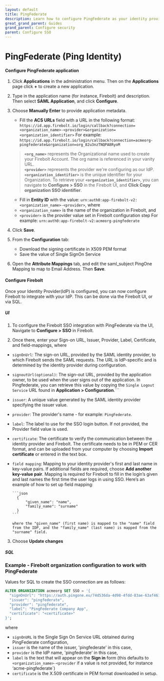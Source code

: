 ```yaml
---
layout: default
title: PingFederate
description: Learn how to configure PingFederate as your identity provider to work with SSO authentication for Firebolt. 
great_grand_parent: Guides
grand_parent: Configure security
parent: Configure SSO
---
```


# PingFederate (Ping Identity)

#### Configure PingFederate application

1. Click **Applications** in the administration menu. Then on the **Applications** page click **+** to create a new application. 
2. Type in the application name (for instance, Firebolt) and description. Then select **SAML Application**, and click **Configure**.
3. Choose **Manually Enter** to provide application metadata. 
    - Fill the **ACS URLs** field with a URL in the following format: 
    `https://id.app.firebolt.io/login/callback?connection=<organization_name>-<provider>&organization=<organization_identifier>`
    For example: `https://id.app.firebolt.io/login/callback?connection=acmeorg-pingfederate&organization=org_82u3nzTNQPA8RyoM`
    > **`<org_name>`** represents the Organizational name used to create your Firebolt Account. The org name is referenced in your vanity URL.  
    > **`<provider>`** represents the provider we're configuring as our IdP.
    > **`<organization_identifier>`** is the unique identifier for your Organization. To retrieve your **`<organization_identifier>`**, you can navigate to **Configure > SSO** in the Firebolt UI, and **Click Copy organization SSO identifier**. 



    - Fill in **Entity ID** with the value: `urn:auth0:app-firebolt-v2:<organization_name>-<provider>`, 
    where
    - ```<organization_name>``` is the name of the organization in Firebolt, and 
    - ```<provider>``` is the provider value set in Firebolt configuration step
    For example: 
    `urn:auth0:app-firebolt-v2:acmeorg-pingfederate`

4. Click **Save**.
5. From the **Configuration** tab:
    - Download the signing certificate in X509 PEM format
    - Save the value of Single SignOn Service
6. Open the **Attribute Mappings** tab, and edit the saml_subject PingOne Mapping to map to Email Address. Then **Save**.

#### Configure Firebolt 
Once your Identity Provider(IdP) is configured, you can now configure Firebolt to integrate with your IdP. This can be done via the Firebolt UI, or via SQL.

##### UI
1. To configure the Firebolt SSO integration with PingFederate via the UI, Navigate to **Configure > SSO** in Firebolt. 

2. Once there, enter your Sign-on URL, Issuer, Provider, Label, Certificate, and field-mappings, where 

- ```signOnUrl```: The sign-on URL, provided by the SAML identity provider, to which Firebolt sends the SAML requests. The URL is IdP-specific and is determined by the identity provider during configuration.
- ```signoutUrl(optional)```: The sign-out URL, provided by the application owner, to be used when the user signs out of the application. In Pingfederate, you can retrieve this value by copying the `Single Logout Service` URL found in **Application > Configuration**.```
- ```issuer```: A unique value generated by the SAML identity provider specifying the issuer value.
- ```provider```: The provider's name - for example: ```PingFederate```. 
- ```label```: The label to use for the SSO login button. If not provided, the Provider field value is used. 
- ```certificate```: The certificate to verify the communication between the identity provider and Firebolt. The certificate needs to be in PEM or CER format, and can be uploaded from your computer by choosing **Import certificate** or entered in the text box.
- ```field mapping```: Mapping to your identity provider's first and last name in key-value pairs. If additional fields are required, choose **Add another key-value pair**. Mapping is required for Firebolt to fill in the login’s given and last names the first time the user logs in using SSO. 
      Here’s an example of how to set up field mapping:

      ```json  
        {
            "given_name": "name",
            "family_name": "surname"
        }
      ```

      where the "given_name" (first name) is mapped to the "name" field from the IDP, and the "family_name" (last name) is mapped from the "surname" field.
3. Choose **Update changes**

##### SQL

### Example - Firebolt organization configuration to work with PingFederate
Values for SQL to create the SSO connection are as follows:
```sql
ALTER ORGANIZATION acmeorg SET SSO = '{
  "signOnUrl": "https://auth.pingone.eu/74d536da-4d98-4fdd-83ae-63af461eb826/saml20/idp/sso",
  "issuer": "pingfederate",
  "provider": "pingfederate",
  "label": "PingFederate Company App",
  "certificate": "<certificate>"
}';
```

where
- ```signOnURL``` is the Single Sign On Service URL obtained during PingFederate configuration,
- ```issuer``` is the name of the issuer, 'pingfederate' in this case,
- ```provider``` is the IdP name, 'pingfederate' in this case,
- ```label``` is the text that will appear on the **Sign in** form (this defaults to `<organization_name>-<provider` if a value is not provided, for instance ‘acme-pingfederate`)
- ```certificate``` is the X.509 certificate in PEM format downloaded in setup.
